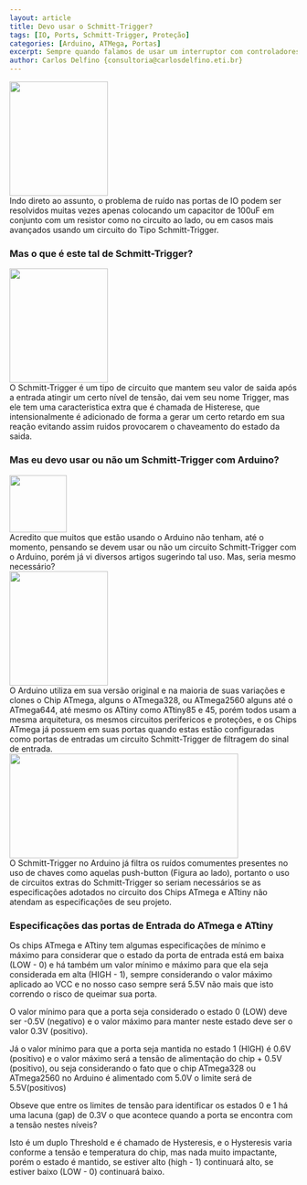 ```yaml
---
layout: article
title: Devo usar o Schmitt-Trigger?
tags: [IO, Ports, Schmitt-Trigger, Proteção]
categories: [Arduino, ATMega, Portas]
excerpt: Sempre quando falamos de usar um interruptor com controladores, principalmente do tipo balança ou de origem de baixa qualidade, ficamos preocupados com os ruidos provocados. Vejamos neste artigo como evitar tal problema nas portas de entrada do Arduino e ATMegas
author: Carlos Delfino {consultoria@carlosdelfino.eti.br}
---
```

<div class="imageBox" id="right">
<a rel="lightbox" title="Filtro RC" href="/images/io-ports/RC-filtro-ruido.jpg">
<img src="/images/io-ports/RC-filtro-ruido-thumb.jpg" width="172" height="200" />
</a>
</div>Indo direto ao assunto, o problema de ruído nas portas de IO podem ser resolvidos muitas vezes apenas colocando um 
capacitor de 100uF em conjunto com um resistor como no circuito ao lado, ou em casos mais avançados usando um 
circuito do Tipo Schmitt-Trigger.

### Mas o que é este tal de Schmitt-Trigger?

<div class="imageBox" id="left">
<a rel="lightbox" title="Filtro RC" href="/images/io-ports/circuito-schmitt.gif">
<img src="/images/io-ports/circuito-schmitt.gif" width="172" height="200" />
</a>
</div>O Schmitt-Trigger é um tipo de circuito que mantem seu valor de saida após a entrada atingir um certo nível de 
tensão, dai vem seu nome Trigger, mas ele tem uma caracteristica extra que é chamada de Histerese, que 
intensionalmente é adicionado de forma a gerar um certo retardo em sua reação evitando assim ruidos provocarem
o chaveamento do estado da saida.

### Mas eu devo usar ou não um Schmitt-Trigger com Arduino?

<div class="imageBox" id="right">
<a rel="lightbox" title="Filtro RC" href="/images/io-ports/mini-push-button-switch.jpg">
<img src="/images/io-ports/mini-push-button-switch-thumb.jpg" height="100" />
</a>
</div>Acredito que muitos que estão usando o Arduino não tenham, até o momento, pensando se devem usar ou não um 
circuito Schmitt-Trigger com o Arduino, porém já vi diversos artigos sugerindo tal uso. Mas, seria mesmo necessário?

<div class="imageBox" id="left">
<a rel="lightbox" title="Filtro RC" href="/images/io-ports/circuito-schmitt.gif">
<img src="/images/io-ports/circuito-schmitt.gif" width="172" height="200" />
</a>
</div>O Arduino utiliza em sua versão original e na maioria de suas variações e clones o Chip ATmega, alguns o ATmega328, 
ou ATmega2560 alguns até o ATmega644, até mesmo os ATtiny como ATtiny85 e 45, porém todos usam a mesma arquitetura,
os mesmos circuitos perifericos e proteções, e os Chips ATmega já possuem em suas portas quando estas estão 
configuradas como portas de entradas um circuito Schmitt-Trigger de filtragem do sinal de entrada.


<div class="imageBox" id="right">
<a rel="lightbox" title="Filtro RC" href="/images/io-ports/Schmitt-Trigger-ATmega-Input-Port.png">
<img src="/images/io-ports/Schmitt-Trigger-ATmega-Input-Port-thumb.png" height="183" width="400" />
</a>
</div>O Schmitt-Trigger no Arduino já filtra os ruídos comumentes presentes no uso de chaves como aquelas push-button
(Figura ao lado), portanto o uso de circuitos extras do Schmitt-Trigger so seriam necessários se as especificações
adotados no circuito dos Chips ATmega e ATtiny não atendam as especificações de seu projeto.


### Especificações das portas de Entrada do ATmega e ATtiny
Os chips ATmega e ATtiny tem algumas especificações de mínimo e máximo para considerar que o estado da porta de 
entrada está em baixa (LOW - 0) e há também um valor mínimo e máximo para que ela seja considerada em alta 
(HIGH - 1), sempre considerando o valor máximo aplicado ao VCC e no nosso caso sempre será 5.5V não mais que isto
correndo o risco de queimar sua porta.

O valor mínimo para que a porta seja considerado o estado 0 (LOW) deve ser -0.5V (negativo) e o valor máximo para 
manter neste estado deve ser o valor 0.3V (positivo).

Já o valor mínimo para que a porta seja mantida no estado 1 (HIGH) é 0.6V (positivo) e o valor máximo será a tensão
de alimentação do chip + 0.5V (positivo), ou seja considerando o fato que o chip ATmega328 ou ATmega2560 no Arduino
é alimentado com 5.0V o limite será de 5.5V(positivos)

Obseve que entre os limites de tensão para identificar os estados 0 e 1 há uma lacuna (gap) de 0.3V o que acontece
quando a porta se encontra com a tensão nestes níveis?

Isto é um duplo Threshold e é chamado de Hysteresis, e o Hysteresis varia conforme a tensão e temperatura do chip, 
mas nada muito impactante, porém o estado é mantido, se estiver alto (high - 1) continuará alto, se estiver baixo 
(LOW - 0) continuará baixo.   





